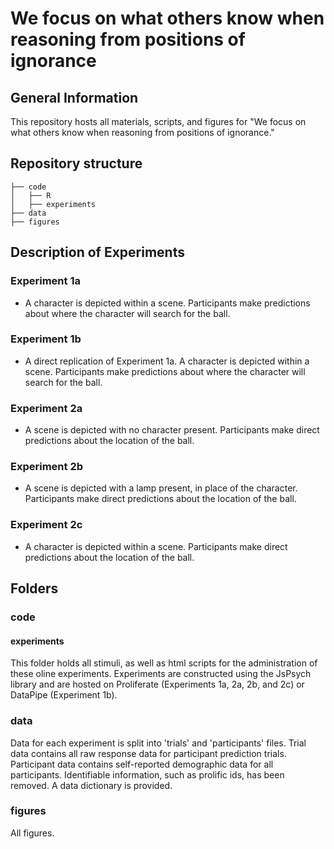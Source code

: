 # We focus on what others know when reasoning from positions of ignorance

## General Information
This repository hosts all materials, scripts, and figures for "We focus on what others know when reasoning from positions of ignorance." 

## Repository structure
```
├── code
│   ├── R
│   ├── experiments
├── data
├── figures
```
## Description of Experiments

### Experiment 1a
- A character is depicted within a scene. Participants make predictions about where the character will search for the ball.

### Experiment 1b
- A direct replication of Experiment 1a. A character is depicted within a scene. Participants make predictions about where the character will search for the ball.

### Experiment 2a
- A scene is depicted with no character present. Participants make direct predictions about the location of the ball.

### Experiment 2b
- A scene is depicted with a lamp present, in place of the character. Participants make direct predictions about the location of the ball.

### Experiment 2c
- A character is depicted within a scene. Participants make direct predictions about the location of the ball.
 
## Folders

### code

#### experiments
This folder holds all stimuli, as well as html scripts for the administration of these oline experiments. Experiments are constructed using the JsPsych library and are hosted on Proliferate (Experiments 1a, 2a, 2b, and 2c) or DataPipe (Experiment 1b).

### data
Data for each experiment is split into 'trials' and 'participants' files. Trial data contains all raw response data for participant prediction trials. Participant data contains self-reported demographic data for all participants. Identifiable information, such as prolific ids, has been removed. A data dictionary is provided.

### figures
All figures.
